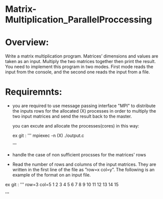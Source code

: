 # Matrix-Multiplication_ParallelProccessing

# Overview:

Write a matrix multiplication program. Matrices’ dimensions and values are taken as
an input. Multiply the two matrices together then print the result. You need to 
implement this program in two modes. 
First mode reads the input from the console, and the second one reads the input 
from a file.

# Requiremnts:

* you are required to use message passing interface "MPI" to distribute the inputs rows for the allocated (X) processes
  in order to multiply the two input matrices and send the result back to the master.
  
  you can excute and allocate the processes(cores) in this way:

  ex git :
  '''
  mpiexec -n (X) ./output.c

  '''

* handle the case of non sufficient procsses for the matrices' rows 

* Read the number of rows and columns of the input matrices. They are written in the first line of the file as ”row=x col=y”. The following is an example of the format on an input file.  

 ex git :
  '''
  row=3 col=5
  1 2 3 4 5
  6 7 8 9 10
  11 12 13 14 15

  '''